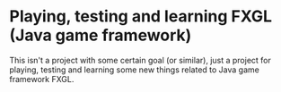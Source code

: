 # Playing, testing and learning FXGL (Java game framework)
This isn't a project with some certain goal (or similar),
just a project for playing, testing and learning
some new things related to Java game framework FXGL.
